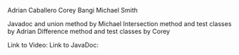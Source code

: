 Adrian Caballero 
Corey Bangi
Michael Smith

Javadoc and union method by Michael
Intersection method and test classes by Adrian 
Difference method and test classes by Corey

Link to Video:
Link to JavaDoc:

